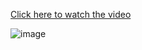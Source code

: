 [Click here to watch the video](https://drive.google.com/file/d/1V7I56mghwjQg0a6TLKpTRP7Tc2dg4UqX/preview)

![image](https://github.com/8xll/DCA-Analyzer-Service-Web/assets/154294227/c65e71c4-187c-4908-a776-c803c34899c7)

